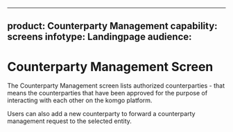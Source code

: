 ---
product: Counterparty Management
capability: screens
infotype: Landingpage
audience:
--

# Counterparty Management Screen

The Counterparty Management screen lists authorized counterparties - that means the counterparties that have been approved for the purpose of interacting with each other on the komgo platform.

Users can also add a new counterparty to forward a counterparty management request to the selected entity.